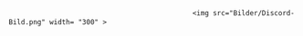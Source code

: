                                                  <img src="Bilder/Discord-Bild.png" width= "300" > 


